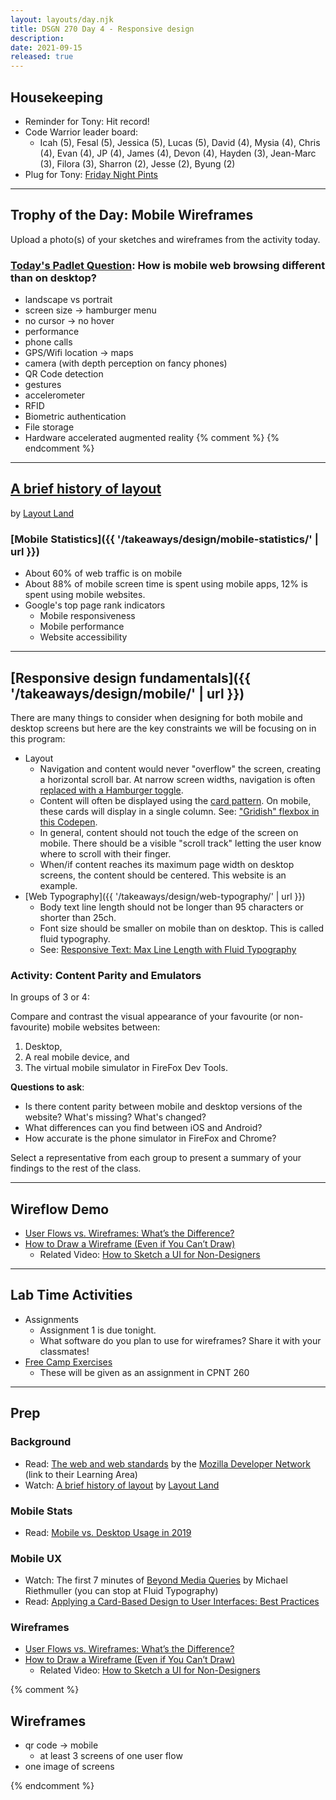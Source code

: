 ```yaml
---
layout: layouts/day.njk
title: DSGN 270 Day 4 - Responsive design
description: 
date: 2021-09-15
released: true
---
```


## Housekeeping
- Reminder for Tony: Hit record!
- Code Warrior leader board:
    - Icah (5), Fesal (5), Jessica (5), Lucas (5), David (4), Mysia (4), Chris (4), Evan (4), JP (4), James (4),  Devon (4), Hayden (3), Jean-Marc (3), Filora (3), Sharron (2), Jesse (2), Byung (2)
- Plug for Tony: [Friday Night Pints](https://www.meetup.com/pxandpints/events/280245328)

---

## Trophy of the Day: Mobile Wireframes
Upload a photo(s) of your sketches and wireframes from the activity today.

### [Today's Padlet Question](https://padlet.com/acidtone/fall_2021): How is mobile web browsing different than on desktop?

- landscape vs portrait
- screen size -> hamburger menu
- no cursor -> no hover
- performance
- phone calls
- GPS/Wifi location -> maps
- camera (with depth perception on fancy phones)
- QR Code detection
- gestures
- accelerometer
- RFID
- Biometric authentication
- File storage
- Hardware accelerated augmented reality
{% comment %}
{% endcomment %}

---

## [A brief history of layout](https://youtu.be/E005mjqpZ9Y) 
by [Layout Land](https://www.youtube.com/c/LayoutLand/)

### [Mobile Statistics]({{ '/takeaways/design/mobile-statistics/' | url }})
- About 60% of web traffic is on mobile
- About 88% of mobile screen time is spent using mobile apps, 12% is spent using mobile websites.
- Google's top page rank indicators
    - Mobile responsiveness
    - Mobile performance
    - Website accessibility

---

## [Responsive design fundamentals]({{ '/takeaways/design/mobile/' | url }})
There are many things to consider when designing for both mobile and desktop screens but here are the key constraints we will be focusing on in this program:
- Layout
    - Navigation and content would never "overflow" the screen, creating a horizontal scroll bar. At narrow screen widths, navigation is often [replaced with a Hamburger toggle](https://codepen.io/acidtone/pen/xxqmWXb).
    - Content will often be displayed using the [card pattern](https://rubygarage.org/blog/card-based-design-best-practices). On mobile, these cards will display in a single column. See: ["Gridish" flexbox in this Codepen](https://codepen.io/acidtone/pen/ZEpgMGL).
    - In general, content should not touch the edge of the screen on mobile. There should be a visible "scroll track" letting the user know where to scroll with their finger.
    - When/if content reaches its maximum page width on desktop screens, the content should be centered. This website is an example.
- [Web Typography]({{ '/takeaways/design/web-typography/' | url }})
    - Body text line length should not be longer than 95 characters or shorter than 25ch.
    - Font size should be smaller on mobile than on desktop. This is called fluid typography.
    - See: [Responsive Text: Max Line Length with Fluid Typography](https://codepen.io/browsertherapy/pen/RwaJmbx)

### Activity: Content Parity and Emulators
In groups of 3 or 4:

Compare and contrast the visual appearance of your favourite (or non-favourite) mobile websites between:
1. Desktop,
2. A real mobile device, and
3. The virtual mobile simulator in FireFox Dev Tools.

**Questions to ask**:
- Is there content parity between mobile and desktop versions of the website? What's missing? What's changed?
- What differences can you find between iOS and Android?
- How accurate is the phone simulator in FireFox and Chrome? 

Select a representative from each group to present a summary of your findings to the rest of the class.

---

## Wireflow Demo
- [User Flows vs. Wireframes: What’s the Difference?](https://careerfoundry.com/en/blog/ux-design/user-flows-vs-wireframes/)
- [How to Draw a Wireframe (Even if You Can’t Draw)](https://www.nngroup.com/articles/draw-wireframe-even-if-you-cant-draw/)
    - Related Video: [How to Sketch a UI for Non-Designers](https://www.youtube.com/watch?v=X2CbeBojKVM)

---

## Lab Time Activities
- Assignments
    - Assignment 1 is due tonight.
    - What software do you plan to use for wireframes? Share it with your classmates! 
- [Free Camp Exercises](https://www.freecodecamp.org/learn/responsive-web-design/)
    - These will be given as an assignment in CPNT 260

---

## Prep
### Background
- Read: [The web and web standards](https://developer.mozilla.org/en-US/docs/Learn/Getting_started_with_the_web/The_web_and_web_standards) by the [Mozilla Developer Network](https://developer.mozilla.org/en-US/docs/Learn) (link to their Learning Area)
- Watch: [A brief history of layout](https://youtu.be/E005mjqpZ9Y) by [Layout Land](https://www.youtube.com/c/LayoutLand/)

### Mobile Stats
- Read: [Mobile vs. Desktop Usage in 2019](https://www.perficient.com/insights/research-hub/mobile-vs-desktop-usage-study)

### Mobile UX
- Watch: The first 7 minutes of [Beyond Media Queries](https://vimeo.com/235428198) by Michael Riethmuller (you can stop at Fluid Typography)
- Read: [Applying a Card-Based Design to User Interfaces: Best Practices](https://rubygarage.org/blog/card-based-design-best-practices)

### Wireframes
- [User Flows vs. Wireframes: What’s the Difference?](https://careerfoundry.com/en/blog/ux-design/user-flows-vs-wireframes/)
- [How to Draw a Wireframe (Even if You Can’t Draw)](https://www.nngroup.com/articles/draw-wireframe-even-if-you-cant-draw/)
    - Related Video: [How to Sketch a UI for Non-Designers](https://www.youtube.com/watch?v=X2CbeBojKVM)
    
{% comment %}

## Wireframes
- qr code -> mobile
    - at least 3 screens of one user flow
- one image of screens

{% endcomment %}